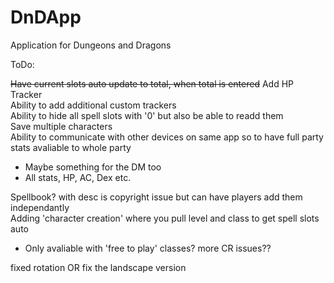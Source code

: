 # DnDApp
Application for Dungeons and Dragons

ToDo:

<s>Have current slots auto update to total, when total is entered</s>
Add HP Tracker    
Ability to add additional custom trackers    
Ability to hide all spell slots with '0' but also be able to readd them     
Save multiple characters       
Ability to communicate with other devices on same app so to have full party stats avaliable to whole party      
 - Maybe something for the DM too         
 - All stats, HP, AC, Dex etc.

Spellbook? with desc is copyright issue but can have players add them independantly        
Adding 'character creation' where you pull level and class to get spell slots auto      

 - Only avaliable with 'free to play' classes? more CR issues??        

fixed rotation OR fix the landscape version
